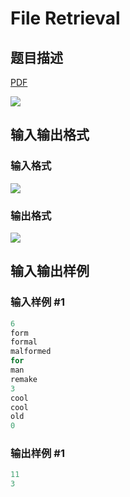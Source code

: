 # File Retrieval

## 题目描述

[problemUrl]: https://uva.onlinejudge.org/index.php?option=com_onlinejudge&Itemid=8&category=278&page=show_problem&problem=3783

[PDF](https://uva.onlinejudge.org/external/123/p12361.pdf)

![](https://cdn.luogu.com.cn/upload/vjudge_pic/UVA12361/b51cac8ba1d01b0097a6472d7d5916afd4bea80c.png)

## 输入输出格式

### 输入格式

![](https://cdn.luogu.com.cn/upload/vjudge_pic/UVA12361/63c8082db0c4fc70b66d73fb07dbbc34bdeab3f1.png)

### 输出格式

![](https://cdn.luogu.com.cn/upload/vjudge_pic/UVA12361/2908e9aaafab4d435efa98aaa8502004896837a1.png)

## 输入输出样例

### 输入样例 #1

```cpp
6
form
formal
malformed
for
man
remake
3
cool
cool
old
0
```


### 输出样例 #1

```cpp
11
3
```


